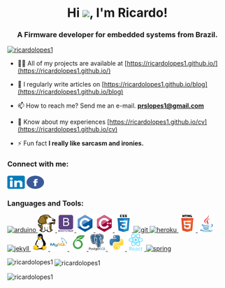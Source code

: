 <h1 align="center">Hi <img src="https://media.giphy.com/media/hvRJCLFzcasrR4ia7z/giphy.gif" width="30px">, I'm Ricardo!</h1>
<h3 align="center">A Firmware developer for embedded systems from Brazil.</h3>

<p align="left"> <a href="https://github.com/ryo-ma/github-profile-trophy"><img src="https://github-profile-trophy.vercel.app/?username=ricardolopes1&theme=onedark" alt="ricardolopes1" /></a> </p>

- 👨‍💻 All of my projects are available at [https://ricardolopes1.github.io/](https://ricardolopes1.github.io/)

- 📝 I regularly write articles on [https://ricardolopes1.github.io/blog](https://ricardolopes1.github.io/blog)

- 📫 How to reach me? Send me an e-mail. **prslopes1@gmail.com**

- 📄 Know about my experiences [https://ricardolopes1.github.io/cv](https://ricardolopes1.github.io/cv)

- ⚡ Fun fact **I really like sarcasm and ironies.**

<h3 align="left">Connect with me:</h3>
<p align="left">
<a href="https://linkedin.com/in/paulo-ricardo-da-silva-lopes-092406197" target="_blank"><img align="center" src="icon/linkedin-icon.svg" alt="paulo-ricardo-da-silva-lopes-092406197" height="30" width="40" /></a>
<a href="https://fb.com/ricardosilva31" target="_blank"><img align="center" src="icon/facebook-icon.svg" alt="ricardosilva31" height="30" width="40" /></a>
</p>

<h3 align="left">Languages and Tools:</h3>
<p align="left"> <a href="https://www.arduino.cc/" target="_blank"> <img src="https://cdn.worldvectorlogo.com/logos/arduino-1.svg" alt="arduino" width="40" height="40"/> </a> 
<a href="https://beagleboard.org/bone" target="_blank"> <img src="https://github.com/RicardoLopes1/assets/blob/main/icon/beaglebone.png" alt="beaglebone" width="40" height="40"/> </a> 
<a href="https://getbootstrap.com" target="_blank"> <img src="https://raw.githubusercontent.com/devicons/devicon/master/icons/bootstrap/bootstrap-plain-wordmark.svg" alt="bootstrap" width="40" height="40"/> </a> 
<a href="https://www.cprogramming.com/" target="_blank"> <img src="https://raw.githubusercontent.com/devicons/devicon/master/icons/c/c-original.svg" alt="c" width="40" height="40"/> </a> 
<a href="https://www.w3schools.com/cpp/" target="_blank"> <img src="https://raw.githubusercontent.com/devicons/devicon/master/icons/cplusplus/cplusplus-original.svg" alt="cplusplus" width="40" height="40"/> </a> 
<a href="https://www.w3schools.com/css/" target="_blank"> <img src="https://raw.githubusercontent.com/devicons/devicon/master/icons/css3/css3-original-wordmark.svg" alt="css3" width="40" height="40"/> </a> 
<a href="https://git-scm.com/" target="_blank"> <img src="https://www.vectorlogo.zone/logos/git-scm/git-scm-icon.svg" alt="git" width="40" height="40"/> </a> 
<a href="https://heroku.com" target="_blank"> <img src="https://www.vectorlogo.zone/logos/heroku/heroku-icon.svg" alt="heroku" width="40" height="40"/> </a> 
<a href="https://www.w3.org/html/" target="_blank"> <img src="https://raw.githubusercontent.com/devicons/devicon/master/icons/html5/html5-original-wordmark.svg" alt="html5" width="40" height="40"/> </a> 
<a href="https://www.java.com" target="_blank"> <img src="https://raw.githubusercontent.com/devicons/devicon/master/icons/java/java-original.svg" alt="java" width="40" height="40"/> </a> 
<a href="https://jekyllrb.com/" target="_blank"> <img src="https://www.vectorlogo.zone/logos/jekyllrb/jekyllrb-icon.svg" alt="jekyll" width="40" height="40"/> </a> 
<a href="https://www.linux.org/" target="_blank"> <img src="https://raw.githubusercontent.com/devicons/devicon/master/icons/linux/linux-original.svg" alt="linux" width="40" height="40"/> </a> 
<a href="https://www.mysql.com/" target="_blank"> <img src="https://raw.githubusercontent.com/devicons/devicon/master/icons/mysql/mysql-original-wordmark.svg" alt="mysql" width="40" height="40"/> </a>
<a href="https://www.overleaf.com" target="_blank"> <img src="https://github.com/RicardoLopes1/assets/blob/main/icon/overleaf-logo.png" alt="overleaf" width="40" height="40"/> </a>  
<a href="https://www.postgresql.org" target="_blank"> <img src="https://raw.githubusercontent.com/devicons/devicon/master/icons/postgresql/postgresql-original-wordmark.svg" alt="postgresql" width="40" height="40"/> </a> 
<a href="https://www.python.org" target="_blank"> <img src="https://raw.githubusercontent.com/devicons/devicon/master/icons/python/python-original.svg" alt="python" width="40" height="40"/> </a> 
<a href="https://reactjs.org/" target="_blank"> <img src="https://raw.githubusercontent.com/devicons/devicon/master/icons/react/react-original-wordmark.svg" alt="react" width="40" height="40"/> </a> 
<a href="https://spring.io/" target="_blank"> <img src="https://www.vectorlogo.zone/logos/springio/springio-icon.svg" alt="spring" width="40" height="40"/> </a> </p>

<p><img align="left" src="https://github-readme-stats.vercel.app/api/top-langs?username=ricardolopes1&show_icons=true&locale=en&layout=compact&theme=onedark" alt="ricardolopes1" /></p>

<p>&nbsp;<img align="center" src="https://github-readme-stats.vercel.app/api?username=ricardolopes1&show_icons=true&locale=en&theme=onedark" alt="ricardolopes1" /></p>

<p><img align="center" src="https://github-readme-streak-stats.herokuapp.com/?user=ricardolopes1&theme=onedark" alt="ricardolopes1" /></p>

